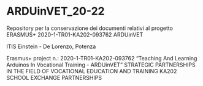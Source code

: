 # ARDUinVET_20-22
Repository per la conservazione dei documenti relativi al progetto ERASMUS+ 2020-1-TR01-KA202-093762 ARDUinVET

ITIS Einstein - De Lorenzo, Potenza

Erasmus+ project n.: 2020-1-TR01-KA202-093762
“Teaching And Learning Arduinos In Vocational Training - ARDUinVET”
STRATEGIC PARTNERSHIPS IN THE FIELD OF VOCATIONAL EDUCATION AND TRAINING 
KA202
SCHOOL EXCHANGE PARTNERSHIPS
